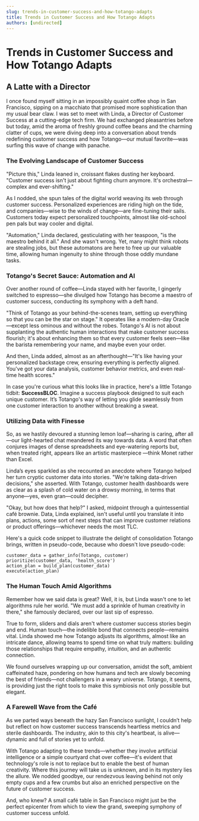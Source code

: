 ```yaml
---
slug: trends-in-customer-success-and-how-totango-adapts
title: Trends in Customer Success and How Totango Adapts
authors: [undirected]
---
```



# Trends in Customer Success and How Totango Adapts

## A Latte with a Director

I once found myself sitting in an impossibly quaint coffee shop in San Francisco, sipping on a macchiato that promised more sophistication than my usual bear claw. I was set to meet with Linda, a Director of Customer Success at a cutting-edge tech firm. We had exchanged pleasantries before but today, amid the aroma of freshly ground coffee beans and the charming clatter of cups, we were diving deep into a conversation about trends redefining customer success and how Totango—our mutual favorite—was surfing this wave of change with panache.

### The Evolving Landscape of Customer Success

"Picture this," Linda leaned in, croissant flakes dusting her keyboard. "Customer success isn't just about fighting churn anymore. It's orchestral—complex and ever-shifting."

As I nodded, she spun tales of the digital world weaving its web through customer success. Personalized experiences are riding high on the tide, and companies—wise to the winds of change—are fine-tuning their sails. Customers today expect personalized touchpoints, almost like old-school pen pals but way cooler and digital.

"Automation," Linda declared, gesticulating with her teaspoon, "is the maestro behind it all." And she wasn't wrong. Yet, many might think robots are stealing jobs, but these automatons are here to free up our valuable time, allowing human ingenuity to shine through those oddly mundane tasks.

### Totango's Secret Sauce: Automation and AI

Over another round of coffee—Linda stayed with her favorite, I gingerly switched to espresso—she divulged how Totango has become a maestro of customer success, conducting its symphony with a deft hand. 

"Think of Totango as your behind-the-scenes team, setting up everything so that you can be the star on stage." It operates like a modern-day Oracle—except less ominous and without the robes. Totango's AI is not about supplanting the authentic human interactions that make customer success flourish; it's about enhancing them so that every customer feels seen—like the barista remembering your name, and maybe even your order.

And then, Linda added, almost as an afterthought—"It's like having your personalized backstage crew, ensuring everything is perfectly aligned. You've got your data analysis, customer behavior metrics, and even real-time health scores."

In case you're curious what this looks like in practice, here's a little Totango tidbit: **SuccessBLOC**. Imagine a success playbook designed to suit each unique customer. It’s Totango's way of letting you glide seamlessly from one customer interaction to another without breaking a sweat.

### Utilizing Data with Finesse

So, as we hastily devoured a stunning lemon loaf—sharing is caring, after all—our light-hearted chat meandered its way towards data. A word that often conjures images of dense spreadsheets and eye-watering reports but, when treated right, appears like an artistic masterpiece —think Monet rather than Excel.

Linda’s eyes sparkled as she recounted an anecdote where Totango helped her turn cryptic customer data into stories. "We're talking data-driven decisions," she asserted. With Totango, customer health dashboards were as clear as a splash of cold water on a drowsy morning, in terms that anyone—yes, even gran—could decipher.

"Okay, but how does that help?" I asked, midpoint through a quintessential café brownie. Data, Linda explained, isn't useful until you translate it into plans, actions, some sort of next steps that can improve customer relations or product offerings—whichever needs the most TLC.

Here's a quick code snippet to illustrate the delight of consolidation Totango brings, written in pseudo-code, because who doesn't love pseudo-code:

```pseudo
customer_data = gather_info(Totango, customer)
prioritize(customer_data, 'health_score')
action_plan = build_plan(customer_data)
execute(action_plan)
```

### The Human Touch Amid Algorithms

Remember how we said data is great? Well, it is, but Linda wasn't one to let algorithms rule her world. "We must add a sprinkle of human creativity in there," she famously declared, over our last sip of espresso.

True to form, sliders and dials aren't where customer success stories begin and end. Human touch—the indelible bond that connects people—remains vital. Linda showed me how Totango adjusts its algorithms, almost like an intricate dance, allowing teams to spend time on what truly matters: building those relationships that require empathy, intuition, and an authentic connection.

We found ourselves wrapping up our conversation, amidst the soft, ambient caffeinated haze, pondering on how humans and tech are slowly becoming the best of friends—not challengers in a weary universe. Totango, it seems, is providing just the right tools to make this symbiosis not only possible but elegant.

### A Farewell Wave from the Café

As we parted ways beneath the hazy San Francisco sunlight, I couldn’t help but reflect on how customer success transcends heartless metrics and sterile dashboards. The industry, akin to this city's heartbeat, is alive—dynamic and full of stories yet to unfold.

With Totango adapting to these trends—whether they involve artificial intelligence or a simple courtyard chat over coffee—it's evident that technology's role is not to replace but to enable the best of human creativity. Where this journey will take us is unknown, and in its mystery lies the allure. We nodded goodbye, our rendezvous leaving behind not only empty cups and a few crumbs but also an enriched perspective on the future of customer success.

And, who knew? A small café table in San Francisco might just be the perfect epicenter from which to view the grand, sweeping symphony of customer success unfold.